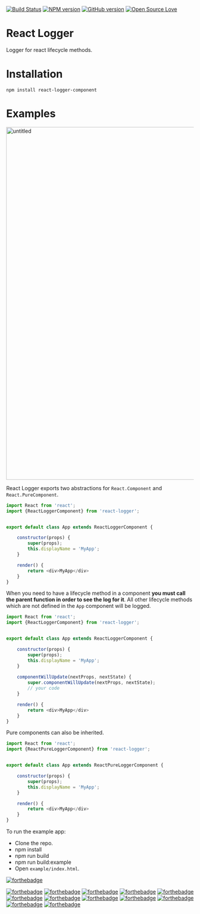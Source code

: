 [![Build Status](https://travis-ci.org/D-Andreev/react-logger.svg?branch=master)](https://travis-ci.org/D-Andreev/react-logger) [![NPM version](https://badge.fury.io/js/badge-list.svg)](https://www.npmjs.com/package/react-logger-component) [![GitHub version](https://badge.fury.io/gh/boennemann%2Fbadges.svg)](https://github.com/D-Andreev/react-logger) [![Open Source Love](https://badges.frapsoft.com/os/mit/mit.svg?v=102)](https://github.com/D-Andreev/react-logger/blob/master/LICENSE)

# React Logger

Logger for react lifecycle methods.


# Installation

``npm install react-logger-component``


# Examples
<img width="944" alt="untitled" src="https://cloud.githubusercontent.com/assets/4354425/22400523/4b2090d4-e5c0-11e6-94e1-3d513420e764.png">

React Logger exports two abstractions for `React.Component` and `React.PureComponent`.
```js
import React from 'react';
import {ReactLoggerComponent} from 'react-logger';


export default class App extends ReactLoggerComponent {

    constructor(props) {
        super(props);
        this.displayName = 'MyApp';
    }

    render() {
        return <div>MyApp</div>
    }
}
```

When you need to have a lifecycle method in a component **you must call the parent function in order to see the log for it**.
All other lifecycle methods which are not defined in the `App` component will be logged.
```js
import React from 'react';
import {ReactLoggerComponent} from 'react-logger';


export default class App extends ReactLoggerComponent {

    constructor(props) {
        super(props);
        this.displayName = 'MyApp';
    }
    
    componentWillUpdate(nextProps, nextState) {
        super.componentWillUpdate(nextProps, nextState);
        // your code
    }

    render() {
        return <div>MyApp</div>
    }
}
```

Pure components can also be inherited.
```js
import React from 'react';
import {ReactPureLoggerComponent} from 'react-logger';


export default class App extends ReactPureLoggerComponent {

    constructor(props) {
        super(props);
        this.displayName = 'MyApp';
    }

    render() {
        return <div>MyApp</div>
    }
}
```

To run the example app:
   - Clone the repo.
   - npm install
   - npm run build
   - npm run build:example
   - Open `example/index.html`.
   


[![forthebadge](http://forthebadge.com/badges/powered-by-jeffs-keyboard.svg)](http://forthebadge.com)

[![forthebadge](http://forthebadge.com/badges/compatibility-betamax.svg)](http://forthebadge.com)
[![forthebadge](http://forthebadge.com/badges/compatibility-blackberry.svg)](http://forthebadge.com)
[![forthebadge](http://forthebadge.com/badges/compatibility-club-penguin.svg)](http://forthebadge.com)
[![forthebadge](http://forthebadge.com/badges/compatibility-emacs.svg)](http://forthebadge.com)
[![forthebadge](http://forthebadge.com/badges/compatibility-ie-6.svg)](http://forthebadge.com)
[![forthebadge](http://forthebadge.com/badges/compatibility-opera-4.svg)](http://forthebadge.com)
[![forthebadge](http://forthebadge.com/badges/uses-badges.svg)](http://forthebadge.com)
[![forthebadge](http://forthebadge.com/badges/uses-css.svg)](http://forthebadge.com)
[![forthebadge](http://forthebadge.com/badges/uses-git.svg)](http://forthebadge.com)
[![forthebadge](http://forthebadge.com/badges/uses-html.svg)](http://forthebadge.com)
[![forthebadge](http://forthebadge.com/badges/uses-js.svg)](http://forthebadge.com)
[![forthebadge](http://forthebadge.com/badges/validated-html2.svg)](http://forthebadge.com)
